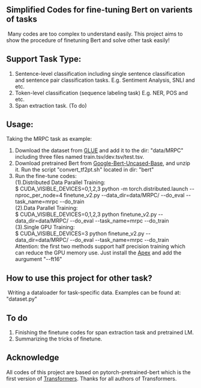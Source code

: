 ## Simplified Codes for fine-tuning Bert on varients of tasks
​    Many codes are too complex to understand easily. This project aims to show the procedure of finetuning Bert and solve other task easily! 

## Support Task Type:
1. Sentence-level classification including single sentence classification and sentence pair classification tasks.
   		E.g. Sentiment Analysis, SNLI and  etc.
2. Token-level classification (sequence labeling task)
   		E.g. NER, POS and etc.
3. Span extraction task. (To do)

## Usage:
  Taking the MRPC task as example:
1. Download the dataset from [GLUE](https://gluebenchmark.com/) and add it to the dir: "data/MRPC" including three files named train.tsv/dev.tsv/test.tsv.
2. Download pretrained Bert from [Google-Bert-Uncased-Base](https://github.com/google-research/bert), and unzip it. Run the script "convert_tf2pt.sh" located in dir: "bert"
3. Run the fine-tune codes:  
   (1).Distributed Data Parallel Training:  
      $ CUDA_VISIBLE_DEVICES=0,1,2,3 python -m torch.distributed.launch --nproc_per_node=4 finetune_v2.py --data_dir=data/MRPC/ --do_eval --task_name=mrpc --do_train  
   (2).Data Parallel Training:  
      $ CUDA_VISIBLE_DEVICES=0,1,2,3 python finetune_v2.py --data_dir=data/MRPC/ --do_eval --task_name=mrpc --do_train  
   (3).Single GPU Training:  
      $ CUDA_VISIBLE_DEVICES=3 python finetune_v2.py --data_dir=data/MRPC/ --do_eval --task_name=mrpc --do_train  
      Attention: the first two methods support half precision training which can reduce the GPU memory use. Just install the [Apex](https://github.com/NVIDIA/apex) and add the aurgument "--ft16"

## How to use this project for other task?
​    Writing a dataloader for task-specific data. Examples can be found at: "dataset.py"

## To do
1. Finishing the finetune codes for span extraction task and pretrained LM.
2. Summarizing the tricks of finetune.

## Acknowledge
All codes of this project are based on pytorch-pretrained-bert which is the first version of [Transformers](https://github.com/huggingface/transformers). Thanks for all authors of Transformers. 

